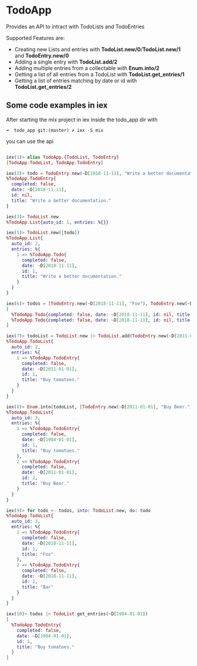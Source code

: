 # TodoApp

Provides an API to intract with TodoLists and TodoEntries

Supported Features are:

* Creating new Lists and entries with **TodoList.new/0**/**TodoList.new/1** and **TodoEntry.new/0**
* Adding a single entry with **TodoList.add/2**
* Adding multiple entries from a collectable with **Enum.into/2**
* Getting a list of all entries from a TodoList with **TodoList.get_entries/1**
* Getting a list of entries matching by date or id with **TodoList.get_entries/2**

## Some code examples in iex

After starting the mix project in iex inside the todo_app dir with

```➜  todo_app git:(master) ✗ iex -S mix```

you can use the api

```elixir

iex(1)> alias TodoApp.{TodoList, TodoEntry}
[TodoApp.TodoList, TodoApp.TodoEntry]

iex(2)> todo = TodoEntry.new(~D[2018-11-11], "Write a better documentation.")
%TodoApp.TodoEntry{
  completed: false,
  date: ~D[2018-11-11],
  id: nil,
  title: "Write a better documentation."
}

iex(3)> TodoList.new
%TodoApp.List{auto_id: 1, entries: %{}}

iex(5)> TodoList.new([todo])
%TodoApp.List{
  auto_id: 2,
  entries: %{
    1 => %TodoApp.Todo{
      completed: false,
      date: ~D[2018-11-11],
      id: 1,
      title: "Write a better documentation."
    }
  }
}

iex(6)> todos = [TodoEntry.new(~D[2018-11-11], "Foo"), TodoEntry.new(~D[2018-11-11], "Bar")]
[
  %TodoApp.Todo{completed: false, date: ~D[2018-11-11], id: nil, title: "Foo"},
  %TodoApp.Todo{completed: false, date: ~D[2018-11-11], id: nil, title: "Bar"}
]

iex(7)> todoList = TodoList.new |> TodoList.add(TodoEntry.new(~D[2011-01-01], "Buy tomatoes."))
%TodoApp.TodoList{
  auto_id: 2,
  entries: %{
    1 => %TodoApp.TodoEntry{
      completed: false,
      date: ~D[2011-01-01],
      id: 1,
      title: "Buy tomatoes."
    }
  }
}

iex(8)> Enum.into(todoList, [TodoEntry.new(~D[2011-01-01], "Buy Beer.")])
%TodoApp.TodoList{
  auto_id: 3,
  entries: %{
    1 => %TodoApp.TodoEntry{
      completed: false,
      date: ~D[1984-01-01],
      id: 1,
      title: "Buy tomatoes."
    },
    2 => %TodoApp.TodoEntry{
      completed: false,
      date: ~D[2011-01-01],
      id: 2,
      title: "Buy Beer."
    }
  }
}

iex(9)> for todo <- todos, into: TodoList.new, do: todo
%TodoApp.TodoList{
  auto_id: 3,
  entries: %{
    1 => %TodoApp.TodoEntry{
      completed: false,
      date: ~D[2018-11-11],
      id: 1,
      title: "Foo"
    },
    2 => %TodoApp.TodoEntry{
      completed: false,
      date: ~D[2018-11-11],
      id: 2,
      title: "Bar"
    }
  }
}

iex(10)> todos |> TodoList.get_entries(~D[1984-01-01])
[
  %TodoApp.TodoEntry{
    completed: false,
    date: ~D[1984-01-01],
    id: 1,
    title: "Buy tomatoes."
  }
]

```